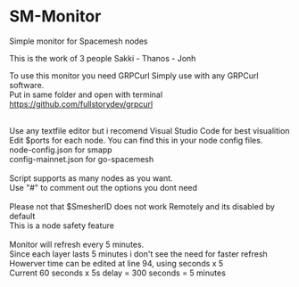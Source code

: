 # SM-Monitor
Simple monitor for Spacemesh nodes

This is the work of 3 people
Sakki - Thanos - Jonh

To use this monitor you need GRPCurl
Simply use with any GRPCurl software. <br> 
Put in same folder and open with terminal<br>
https://github.com/fullstorydev/grpcurl<br><br>

Use any textfile editor but i recomend Visual Studio Code for best visualition<br>
Edit $ports for each node. You can find this in your node config files.<br>
node-config.json for smapp<br>
config-mainnet.json for go-spacemesh<br>
<br>
Script supports as many nodes as you want.<br>
Use "#" to comment out the options you dont need<br>
<br>
Please not that $SmesherID does not work Remotely and its disabled by default<br>
This is a node safety feature<br>
<br>
Monitor will refresh every 5 minutes.<br>
Since each layer lasts 5 minutes i don't see the need for faster refresh<br>
Howerver time can be edited at line 94, using seconds x 5<br>
Current 60 seconds x 5s delay = 300 seconds = 5 minutes

